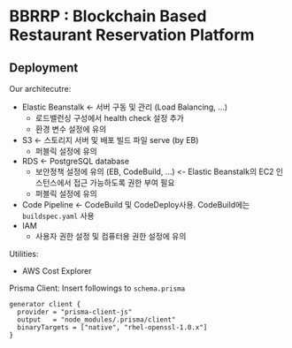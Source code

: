 # BBRRP : Blockchain Based Restaurant Reservation Platform

## Deployment

Our architecutre:
- Elastic Beanstalk <- 서버 구동 및 관리 (Load Balancing, ...)
  - 로드밸런싱 구성에서 health check 설정 추가
  - 환경 변수 설정에 유의
- S3 <- 스토리지 서버 및 배포 빌드 파일 serve (by EB)
  - 퍼블릭 설정에 유의
- RDS <- PostgreSQL database
  - 보안정책 설정에 유의 (EB, CodeBuild, ...) <- Elastic Beanstalk의 EC2 인스턴스에서 접근 가능하도록 권한 부여 필요
  - 퍼블릭 설정에 유의
- Code Pipeline <- CodeBuild 및 CodeDeploy사용. CodeBuild에는 `buildspec.yaml` 사용
- IAM
  - 사용자 권한 설정 및 컴퓨터용 권한 설정에 유의

Utilities:
- AWS Cost Explorer

Prisma Client:
Insert followings to `schema.prisma`
```prisma
generator client {
  provider = "prisma-client-js"
  output   = "node_modules/.prisma/client"
  binaryTargets = ["native", "rhel-openssl-1.0.x"]
}
```
